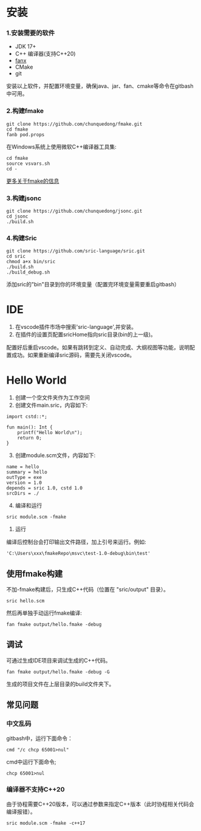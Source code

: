 

# 安装

### 1.安装需要的软件
- JDK 17+
- C++ 编译器(支持C++20)
- [fanx](https://github.com/fanx-dev/fanx/releases)
- CMake
- git

安装以上软件，并配置环境变量，确保java、jar、fan、cmake等命令在gitbash中可用。

### 2.构建fmake
```
git clone https://github.com/chunquedong/fmake.git
cd fmake
fanb pod.props
```

在Windows系统上使用微软C++编译器工具集:
```
cd fmake
source vsvars.sh
cd -
```

[更多关于fmake的信息](https://github.com/chunquedong/fmake)

### 3.构建jsonc
```
git clone https://github.com/chunquedong/jsonc.git
cd jsonc
./build.sh
```

### 4.构建Sric

```
git clone https://github.com/sric-language/sric.git
cd sric
chmod a+x bin/sric
./build.sh
./build_debug.sh
```

添加sric的"bin"目录到你的环境变量（配置完环境变量需要重启gitbash）


# IDE

1. 在vscode插件市场中搜索'sric-language',并安装。
2. 在插件的设置页配置sricHome指向sric目录(bin的上一级)。

配置好后重启vscode。如果有跳转到定义、自动完成、大纲视图等功能，说明配置成功。如果重新编译sric源码，需要先关闭vscode。

# Hello World

1. 创建一个空文件夹作为工作空间
2. 创建文件main.sric，内容如下:
```
import cstd::*;

fun main(): Int {
    printf("Hello World\n");
    return 0;
}

```

3. 创建module.scm文件，内容如下:
```
name = hello
summary = hello
outType = exe
version = 1.0
depends = sric 1.0, cstd 1.0
srcDirs = ./
```

4. 编译和运行
```
sric module.scm -fmake
```

1. 运行

编译后控制台会打印输出文件路径，加上引号来运行。例如:
```
'C:\Users\xxx\fmakeRepo\msvc\test-1.0-debug\bin\test'
```

## 使用fmake构建

不加-fmake构建后，只生成C++代码（位置在 "sric/output" 目录）。
```
sric hello.scm
```

然后再单独手动运行fmake编译:
```
fan fmake output/hello.fmake -debug
```

## 调试
可通过生成IDE项目来调试生成的C++代码。
```
fan fmake output/hello.fmake -debug -G
```
生成的项目文件在上层目录的build文件夹下。

## 常见问题

### 中文乱码
gitbash中，运行下面命令：
```
cmd "/c chcp 65001>nul"
```
cmd中运行下面命令;
```
chcp 65001>nul
```

### 编译器不支持C++20
由于协程需要C++20版本，可以通过参数来指定C++版本（此时协程相关代码会编译报错）。
```
sric module.scm -fmake -c++17
```
